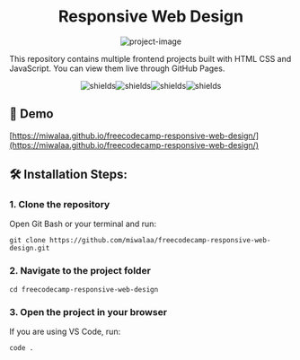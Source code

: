 <h1 align="center" id="title">Responsive Web Design</h1>

<p align="center"><img src="https://socialify.git.ci/miwalaa/freecodecamp-responsive-web-design/image?font=Inter&amp;language=1&amp;name=1&amp;owner=1&amp;pattern=Solid&amp;theme=Light" alt="project-image"></p>

<p id="description">This repository contains multiple frontend projects built with HTML CSS and JavaScript. You can view them live through GitHub Pages.</p>

<p align="center"><img src="https://img.shields.io/badge/HTML5-E34F26?style=for-the-badge&logo=html5&logoColor=white" alt="shields"><img src="https://img.shields.io/badge/CSS3-1572B6?style=for-the-badge&logo=css3&logoColor=white" alt="shields"><img src="https://img.shields.io/badge/JavaScript-323330?style=for-the-badge&amp;logo=javascript&amp;logoColor=F7DF1E" alt="shields"><img src="https://img.shields.io/badge/Bootstrap-563D7C?style=for-the-badge&amp;logo=bootstrap&amp;logoColor=white" alt="shields"></p>

<h2>🚀 Demo</h2>

[https://miwalaa.github.io/freecodecamp-responsive-web-design/](https://miwalaa.github.io/freecodecamp-responsive-web-design/)

<h2>🛠️ Installation Steps:</h2>

<h3>1. Clone the repository</h3>
Open Git Bash or your terminal and run:

```
git clone https://github.com/miwalaa/freecodecamp-responsive-web-design.git
```

<h3>2. Navigate to the project folder</h3>

```
cd freecodecamp-responsive-web-design
```

<h3>3. Open the project in your browser</h3>
If you are using VS Code, run:

```
code .
```
